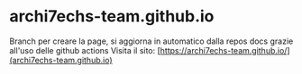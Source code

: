 # archi7echs-team.github.io

Branch per creare la page, si aggiorna in automatico dalla repos docs grazie all'uso delle github actions
Visita il sito:
[https://archi7echs-team.github.io/](archi7echs-team.github.io)
